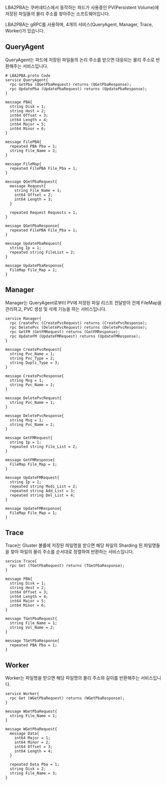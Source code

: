 LBA2PBA는 쿠버네티스에서 동작하는 파드가 사용중인 PV(Persistent Volume)에 저장된 파일들의 물리 주소를 찾아주는 소프트웨어입니다.

LBA2PBA는 gRPC를 사용하며, 4개의 서비스(QueryAgent, Manager, Trace, Worker)가 있습니다.


QueryAgent
---
QueryAgent는 파드에 저장된 파일들의 논리 주소를 받으면 대응되는 물리 주소로 반환해주는 서비스입니다.

```
# LBA2PBA.proto Code
service QueryAgent{
  rpc GetPba (QGetPbaRequest) returns (QGetPbaResponse);
  rpc UpdatePba (UpdatePbaRequest) returns (UpdatePbaResponse);
}

message PBA{
  string Disk = 1;
  string Host = 2;
  int64 Offset = 3;
  int64 Length = 4;
  int64 Major = 5;
  int64 Minor = 6;
}

message FilePBA{
  repeated PBA Pba = 1;
  string File_Name = 2;
}

message FileMap{
  repeated FilePBA File_Pba = 1;
}

message QGetPbaRequest{
  message Request{
    string File_Name = 1;
    int64 Offset = 2;
    int64 Length = 3;
  }
  
  repeated Request Requests = 1;
}

message QGetPbaResponse{
  repeated FilePBA File_Pba = 1;
}

message UpdatePbaRequest{
  string Ip = 1;
  repeated string FileList = 2;
}

message UpdatePbaResponse{
  FileMap File_Map = 1;
}
```

Manager
---
Manager는 QueryAgent로부터 PV에 저장된 파일 리스트 전달받아 전체 FileMap을 관리하고, PVC 생성 및 삭제 기능을 하는 서비스입니다.

```
service Manager{
  rpc CreatePvc (CreatePvcRequest) returns (CreatePvcResponse);
  rpc DeletePvc (DeletePvcRequest) returns (DeletePvcResponse);
  rpc GetFM (GetFMRequest) returns (GetFMResponse);
  rpc UpdateFM (UpdateFMRequest) returns (UpdateFMResponse);
}

message CreatePvcRequest{
  string Pvc_Name = 1;
  string Pvc_Type = 2;
  string Dupli_Type = 3;
}

message CreatePvcResponse{
  string Msg = 1;
  string Pvc_Name = 2;
}

message DeletePvcRequest{
  string Pvc_Name = 1;
}

message DeletePvcResponse{
  string Msg = 1;
  string Pvc_Name = 2;
}

message GetFMRequest{
  string Ip = 1;
  repeated string File_List = 2;
}

message GetFMResponse{
  FileMap File_Map = 1;
}

message UpdateFMRequest{
  string Ip = 1;
  repeated string Modi_List = 2;
  repeated string Add_List = 3;
  repeated string Del_List = 4;
}

message UpdateFMResponse{
  FileMap File_Map = 1;
}
```

Trace
---
Trace는 Gluster 볼륨에 저장된 파일명을 받으면 해당 파일의 Sharding 된 파일명들을 찾아 파일의 물리 주소를 순서대로 정렬하여 반환하는 서비스입니다.

```
service Trace{
  rpc Get (TGetPbaRequest) returns (TGetPbaResponse);
}

message PBA{
  string Disk = 1;
  string Host = 2;
  int64 Offset = 3;
  int64 Length = 4;
  int64 Major = 5;
  int64 Minor = 6;
}

message TGetPbaRequest{
  string File_Name = 1;
  string Vol_Name = 2;
}

message TGetPbaResponse{
  repeated PBA Pba = 1;
}
```

Worker
---
Worker는 파일명을 받으면 해당 파일명의 물리 주소와 길이를 반환해주는 서비스입니다.

```
service Worker{
  rpc Get (WGetPbaRequest) returns (WGetPbaResponse);
}

message WGetPbaRequest{
  string File_Name = 1;
}

message WGetPbaRequest{
  message Data{
    int64 Major = 1;
    int64 Minor = 2;
    int64 Offset = 3;
    int64 Length = 4;
  }
  
  repeated Data Pba = 1;
  string Disk = 2;
  string File_Name = 3;
}
```
